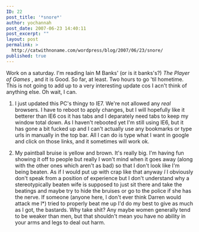 ```yaml
---
ID: 22
post_title: '*snore*'
author: yochannah
post_date: 2007-06-23 14:40:11
post_excerpt: ""
layout: post
permalink: >
  http://catwithnoname.com/wordpress/blog/2007/06/23/snore/
published: true
---
```

Work on a saturday. I'm reading Iain M Banks' (or is it banks's?) <i>The Player of Games </i>, and it is Good. So far, at least. Two hours to go 'til hometime. This is not going to add up to a very interesting update cos I acn't think of anything else. Oh wait, I can. 

1) I just updated this PC's thingy to IE7. We're not allowed any *real* browsers. I have to reboot to apply changes, but I will hopefully like it betterer than IE6 cos it has tabs and I deparately need tabs to keep my window total down. As I haven't rebooted yet I'm still using IE6, but it has gone a bit fucked up and I can't actually use any bookmarks or type urls in manually in the top bar. All I can do is type what I want in google and click on those links, and it sometimes will work ok.

2) My paintball bruise is yellow and brown. It's really big. I'm having fun showing it off to people but really I won't mind when it goes away (along with the other ones which aren't as bad) so that I don't look like I'm being beaten. As if I would put up with crap like that anyway *l* I obviously don't speak from a position of experience but I don't understand why a stereotypically beaten wife is supposed to just sit there and take the beatings and maybe try to hide the bruises or go to the police if she has the nerve. If someone (anyone here, I don't ever think Darren would attack me l*) tried to properly beat me up I'd do my best to give as much as I got, the bastards. Why take shit? Any maybe women generally tend to be weaker than men, but that shouldn't mean you have no ability in your arms and legs to deal out harm.